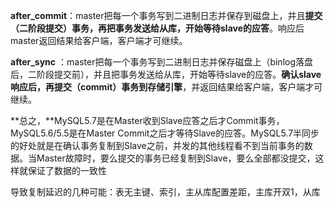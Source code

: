 **after_commit**：master把每一个事务写到二进制日志并保存到磁盘上，并且**提交（二阶段提交）事务，再把事务发送给从库，开始等待slave的应答**。响应后master返回结果给客户端，客户端才可继续。

 **after_sync** ：master把每一个事务写到二进制日志并保存磁盘上（binlog落盘后，二阶段提交前），并且把事务发送给从库，开始等待slave的应答。**确认slave响应后，再提交（commit）事务到存储引擎**，并返回结果给客户端，客户端才可继续。

**总之，**MySQL5.7是在Master收到Slave应答之后才Commit事务，MySQL5.6/5.5是在Master Commit之后才等待Slave的应答。MySQL5.7半同步的好处就是在确认事务复制到Slave之前，并发的其他线程看不到当前事务的数据。当Master故障时，要么提交的事务已经复制到Slave，要么全部都没提交，这样就保证了数据的一致性

导致复制延迟的几种可能：表无主键、索引，主从库配置差距，主库开双1，从库